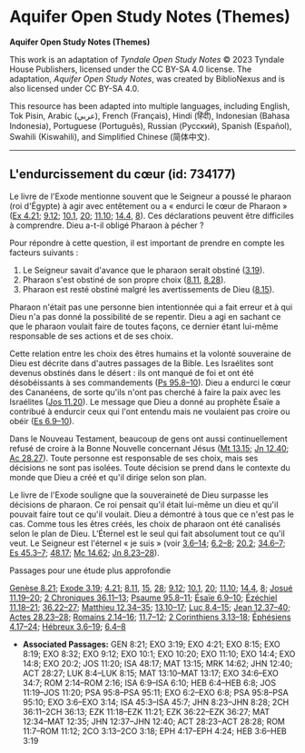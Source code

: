 # Aquifer Open Study Notes (Themes)

**Aquifer Open Study Notes (Themes)**

This work is an adaptation of *Tyndale Open Study Notes* © 2023 Tyndale House Publishers, licensed under the CC BY\-SA 4\.0 license. The adaptation, *Aquifer Open Study Notes*, was created by BiblioNexus and is also licensed under CC BY\-SA 4\.0\.

This resource has been adapted into multiple languages, including English, Tok Pisin, Arabic (عربي), French (Français), Hindi (हिंदी), Indonesian (Bahasa Indonesia), Portuguese (Português), Russian (Русский), Spanish (Español), Swahili (Kiswahili), and Simplified Chinese (简体中文).



--------------------------------

## L'endurcissement du cœur (id: 734177)

Le livre de l'Exode mentionne souvent que le Seigneur a poussé le pharaon (roi d'Égypte) à agir avec entêtement ou a « endurci le cœur de Pharaon » ([Ex 4\.21](https://ref.ly/Exod4:21); [9\.12](https://ref.ly/Exod9:12); [10\.1](https://ref.ly/Exod10:1), [20](https://ref.ly/Exod10:20); [11\.10](https://ref.ly/Exod11:10); [14\.4](https://ref.ly/Exod14:4), [8](https://ref.ly/Exod14:8)). Ces déclarations peuvent être difficiles à comprendre. Dieu a\-t\-il obligé Pharaon à pécher ?

Pour répondre à cette question, il est important de prendre en compte les facteurs suivants :

1. Le Seigneur savait d'avance que le pharaon serait obstiné ([3\.19](https://ref.ly/Exod3:19)).
2. Pharaon s'est obstiné de son propre choix ([8\.11](https://ref.ly/Exod8:15), [8\.28](https://ref.ly/Exod8:32)).
3. Pharaon est resté obstiné malgré les avertissements de Dieu ([8\.15](https://ref.ly/Exod8:19)).

Pharaon n'était pas une personne bien intentionnée qui a fait erreur et à qui Dieu n'a pas donné la possibilité de se repentir. Dieu a agi en sachant ce que le pharaon voulait faire de toutes façons, ce dernier étant lui\-même responsable de ses actions et de ses choix.

Cette relation entre les choix des êtres humains et la volonté souveraine de Dieu est décrite dans d'autres passages de la Bible. Les Israélites sont devenus obstinés dans le désert : ils ont manqué de foi et ont été désobéissants à ses commandements ([Ps 95\.8–10](https://ref.ly/Ps95:8-Ps95:10)). Dieu a endurci le cœur des Cananéens, de sorte qu'ils n'ont pas cherché à faire la paix avec les Israélites ([Jos 11\.20](https://ref.ly/Josh11:20)). Le message que Dieu a donné au prophète Ésaïe a contribué à endurcir ceux qui l'ont entendu mais ne voulaient pas croire ou obéir ([Es 6\.9–10](https://ref.ly/Isa6:9-Isa6:10)).

Dans le Nouveau Testament, beaucoup de gens ont aussi continuellement refusé de croire à la Bonne Nouvelle concernant Jésus ([Mt 13\.15](https://ref.ly/Matt13:15); [Jn 12\.40](https://ref.ly/John12:40); [Ac 28\.27](https://ref.ly/Acts28:27)). Toute personne est responsable de ses choix, mais ses décisions ne sont pas isolées. Toute décision se prend dans le contexte du monde que Dieu a créé et qu'il dirige selon son plan.

Le livre de l'Exode souligne que la souveraineté de Dieu surpasse les décisions de pharaon. Ce roi pensait qu'il était lui\-même un dieu et qu'il pouvait faire tout ce qu'il voulait. Dieu a démontré à tous que ce n'est pas le cas. Comme tous les êtres créés, les choix de pharaon ont été canalisés selon le plan de Dieu. L’Éternel est le seul qui fait absolument tout ce qu'il veut. Le Seigneur est l'éternel « je suis » (voir [3\.6–14](https://ref.ly/Exod3:6-Exod3:14); [6\.2–8](https://ref.ly/Exod6:2-Exod6:8); [20\.2](https://ref.ly/Exod20:2); [34\.6–7](https://ref.ly/Exod34:6-Exod34:7); [Es 45\.3–7](https://ref.ly/Isa45:3-Isa45:7); [48\.17](https://ref.ly/Isa48:17); [Mc 14\.62](https://ref.ly/Mark14:62); [Jn 8\.23–28](https://ref.ly/John8:23-John8:28)).

Passages pour une étude plus approfondie

[Genèse 8\.21](https://ref.ly/Gen8:21); [Exode 3\.19](https://ref.ly/Exod3:19); [4\.21](https://ref.ly/Exod4:21); [8\.11](https://ref.ly/Exod8:15), [15](https://ref.ly/Exod8:19), [28](https://ref.ly/Exod8:32); [9\.12](https://ref.ly/Exod9:12); [10\.1](https://ref.ly/Exod10:1), [20](https://ref.ly/Exod10:20); [11\.10](https://ref.ly/Exod11:10); [14\.4](https://ref.ly/Exod14:4), [8](https://ref.ly/Exod14:8); [Josué 11\.19–20](https://ref.ly/Josh11:19-Josh11:20); [2 Chroniques 36\.11–13](https://ref.ly/2Chr36:11-2Chr36:13); [Psaume 95\.8–11](https://ref.ly/Ps95:8-Ps95:11); [Ésaïe 6\.9–10](https://ref.ly/Isa6:9-Isa6:10); [Ézéchiel 11\.18–21](https://ref.ly/Ezek11:18-Ezek11:21); [36\.22–27](https://ref.ly/Ezek36:22-Ezek36:27); [Matthieu 12\.34–35](https://ref.ly/Matt12:34-Matt12:35); [13\.10–17](https://ref.ly/Matt13:10-Matt13:17); [Luc 8\.4–15](https://ref.ly/Luke8:4-Luke8:15); [Jean 12\.37–40](https://ref.ly/John12:37-John12:40); [Actes 28\.23–28](https://ref.ly/Acts28:23-Acts28:28); [Romains 2\.14–16](https://ref.ly/Rom2:14-Rom2:16); [11\.7–12](https://ref.ly/Rom11:7-Rom11:12); [2 Corinthiens 3\.13–18](https://ref.ly/2Cor3:13-2Cor3:18); [Éphésiens 4\.17–24](https://ref.ly/Eph4:17-Eph4:24); [Hébreux 3\.6–19](https://ref.ly/Heb3:6-Heb3:19); [6\.4–8](https://ref.ly/Heb6:4-Heb6:8)

* **Associated Passages:** GEN 8:21; EXO 3:19; EXO 4:21; EXO 8:15; EXO 8:19; EXO 8:32; EXO 9:12; EXO 10:1; EXO 10:20; EXO 11:10; EXO 14:4; EXO 14:8; EXO 20:2; JOS 11:20; ISA 48:17; MAT 13:15; MRK 14:62; JHN 12:40; ACT 28:27; LUK 8:4–LUK 8:15; MAT 13:10–MAT 13:17; EXO 34:6–EXO 34:7; ROM 2:14–ROM 2:16; ISA 6:9–ISA 6:10; HEB 6:4–HEB 6:8; JOS 11:19–JOS 11:20; PSA 95:8–PSA 95:11; EXO 6:2–EXO 6:8; PSA 95:8–PSA 95:10; EXO 3:6–EXO 3:14; ISA 45:3–ISA 45:7; JHN 8:23–JHN 8:28; 2CH 36:11–2CH 36:13; EZK 11:18–EZK 11:21; EZK 36:22–EZK 36:27; MAT 12:34–MAT 12:35; JHN 12:37–JHN 12:40; ACT 28:23–ACT 28:28; ROM 11:7–ROM 11:12; 2CO 3:13–2CO 3:18; EPH 4:17–EPH 4:24; HEB 3:6–HEB 3:19

